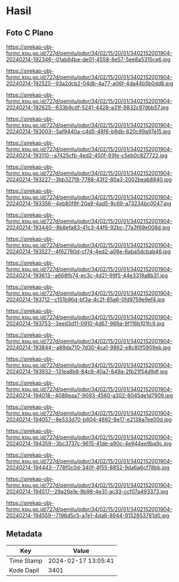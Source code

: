 # Hasil

## Foto C Plano

https://sirekap-obj-formc.kpu.go.id/727d/pemilu/pdpr/34/02/15/20/01/3402152001904-20240214-192346--01ab84be-de01-4558-8e57-5ee8a5315ce6.jpg

https://sirekap-obj-formc.kpu.go.id/727d/pemilu/pdpr/34/02/15/20/01/3402152001904-20240214-192525--93a2dcb2-04db-4a77-a06f-4da44b5b0dd8.jpg

https://sirekap-obj-formc.kpu.go.id/727d/pemilu/pdpr/34/02/15/20/01/3402152001904-20240214-192625--633b9cdf-5241-4428-a31f-9832c97dbb57.jpg

https://sirekap-obj-formc.kpu.go.id/727d/pemilu/pdpr/34/02/15/20/01/3402152001904-20240214-193003--5af9440a-c4d5-48f6-b9db-620c99a97e15.jpg

https://sirekap-obj-formc.kpu.go.id/727d/pemilu/pdpr/34/02/15/20/01/3402152001904-20240214-193110--a7425cfb-4ed2-450f-93fe-c5eb0c827722.jpg

https://sirekap-obj-formc.kpu.go.id/727d/pemilu/pdpr/34/02/15/20/01/3402152001904-20240214-193227--3bb327f8-7788-43f2-80a3-2002beab8840.jpg

https://sirekap-obj-formc.kpu.go.id/727d/pemilu/pdpr/34/02/15/20/01/3402152001904-20240214-193356--4eb80f8f-20a9-4ad5-8c69-a73234bc0047.jpg

https://sirekap-obj-formc.kpu.go.id/727d/pemilu/pdpr/34/02/15/20/01/3402152001904-20240214-193440--8b8efa83-41c3-44f6-92bc-77a3f69e008d.jpg

https://sirekap-obj-formc.kpu.go.id/727d/pemilu/pdpr/34/02/15/20/01/3402152001904-20240214-193527--4f62780d-cf74-4ed2-a08e-6aba5dcbab46.jpg

https://sirekap-obj-formc.kpu.go.id/727d/pemilu/pdpr/34/02/15/20/01/3402152001904-20240214-193613--a668fb74-ec3c-4d21-99f5-44e3319a8b31.jpg

https://sirekap-obj-formc.kpu.go.id/727d/pemilu/pdpr/34/02/15/20/01/3402152001904-20240214-193712--c151b96d-bf3a-4c2f-85a6-0fd9759e9ef4.jpg

https://sirekap-obj-formc.kpu.go.id/727d/pemilu/pdpr/34/02/15/20/01/3402152001904-20240214-193753--3eed3d11-0910-4d67-969a-9f116b101fc9.jpg

https://sirekap-obj-formc.kpu.go.id/727d/pemilu/pdpr/34/02/15/20/01/3402152001904-20240214-193844--a89da710-7d30-4ca1-9862-e8c80f5909eb.jpg

https://sirekap-obj-formc.kpu.go.id/727d/pemilu/pdpr/34/02/15/20/01/3402152001904-20240214-193932--131ea8b8-84c6-40a7-849a-2fb21f54d9df.jpg

https://sirekap-obj-formc.kpu.go.id/727d/pemilu/pdpr/34/02/15/20/01/3402152001904-20240214-194018--4089eaa7-9093-4560-a302-6045de1d7909.jpg

https://sirekap-obj-formc.kpu.go.id/727d/pemilu/pdpr/34/02/15/20/01/3402152001904-20240214-194057--8e533d70-b604-4692-8e17-e2138a7ee00d.jpg

https://sirekap-obj-formc.kpu.go.id/727d/pemilu/pdpr/34/02/15/20/01/3402152001904-20240214-194359--3bc3737c-9615-41de-a90c-4e944ee9ba9c.jpg

https://sirekap-obj-formc.kpu.go.id/727d/pemilu/pdpr/34/02/15/20/01/3402152001904-20240214-194443--778f0c0d-340f-4f55-8852-9da6a6cf78bb.jpg

https://sirekap-obj-formc.kpu.go.id/727d/pemilu/pdpr/34/02/15/20/01/3402152001904-20240214-194517--29a29a1e-9b98-4e31-ac33-ccf07a493373.jpg

https://sirekap-obj-formc.kpu.go.id/727d/pemilu/pdpr/34/02/15/20/01/3402152001904-20240214-194559--7196d5c5-a7e1-4da6-8944-9152853781d0.jpg


## Metadata

| Key        | Value               |
| ---------- | ------------------- |
| Time Stamp | 2024-02-17 13:05:41 |
| Kode Dapil | 3401                |



